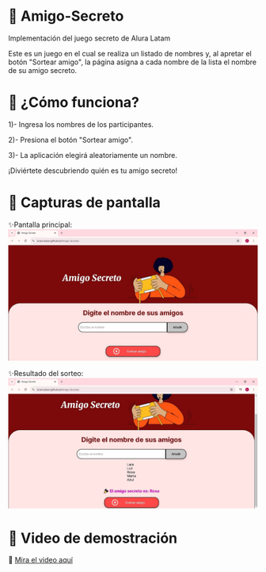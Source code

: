 # 🎉  Amigo-Secreto

Implementación del juego secreto de Alura Latam

Este es un juego en el cual se realiza un listado de nombres y, al apretar el botón "Sortear amigo", la página asigna a cada nombre de la lista el nombre de su amigo secreto.

# 🚀 ¿Cómo funciona?
1)- Ingresa los nombres de los participantes.

2)- Presiona el botón "Sortear amigo".

3)- La aplicación elegirá aleatoriamente un nombre.

¡Diviértete descubriendo quién es tu amigo secreto!

# 📸 Capturas de pantalla  
✨Pantalla principal:  
![Pantalla principal](Images/Home.jpeg)  

✨Resultado del sorteo:  
![Resultado del sorteo](Images/Resultado.jpeg)  

# 🎥 Video de demostración  
🔗 [Mira el video aquí](https://youtu.be/1V_FCjkii2Q)  
